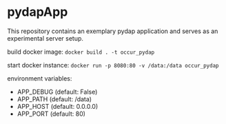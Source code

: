 # pydapApp
This repository contains an exemplary pydap application and serves as an experimental server setup.

build docker image:
`docker build . -t occur_pydap`

start docker instance:
`docker run -p 8080:80 -v /data:/data occur_pydap`

environment variables:
  - APP_DEBUG (default: False)
  - APP_PATH (default: /data)
  - APP_HOST (default: 0.0.0.0)
  - APP_PORT (default: 80)